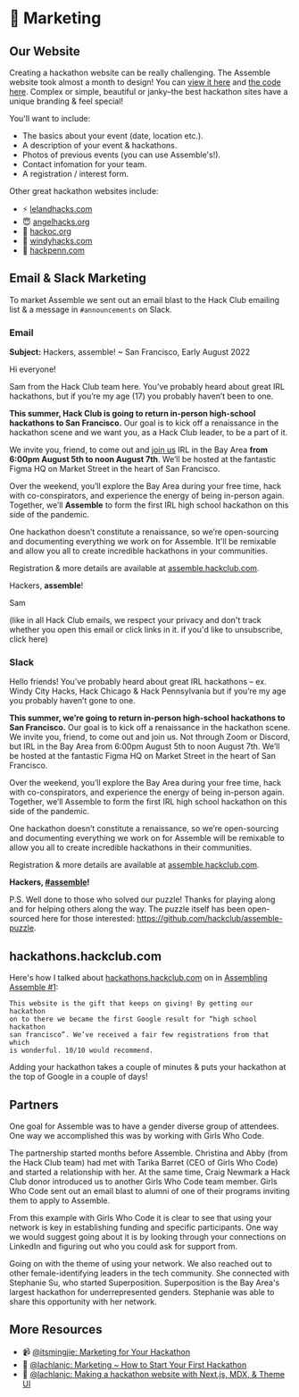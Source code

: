 # 💌 Marketing

## Our Website

Creating a hackathon website can be really challenging. The Assemble website took almost a month to design! You can [view it here](http://assemble.hackclub.com/launch) and [the code here](https://github.com/hackclub/www-assemble). Complex or simple, beautiful or janky–the best hackathon sites have a unique branding & feel special! 

You'll want to include:

- The basics about your event (date, location etc.).
- A description of your event & hackathons.
- Photos of previous events (you can use Assemble's!).
- Contact infomation for your team.
- A registration / interest form.

Other great hackathon websites include:

- ⚡ [lelandhacks.com](https://lelandhacks.com)
- 😇 [angelhacks.org](https://2019.angelhacks.org)
- 🍊 [hackoc.org](https://hackoc.org)
- 💨 [windyhacks.com](https://2019-site.windyhacks.com)
- 🌳 [hackpenn.com](https://2019.hackpenn.com)

## Email & Slack Marketing

To market Assemble we sent out an email blast to the Hack Club emailing list & a message in `#announcements` on Slack.

### Email

**Subject:** Hackers, assemble! ~ San Francisco, Early August 2022

Hi everyone!
 
Sam from the Hack Club team here. You’ve probably heard about great IRL hackathons, but if you’re my age (17) you probably haven’t been to one.  
 
**This summer, Hack Club is going to return in-person high-school hackathons to San Francisco.** Our goal is to kick off a renaissance in the hackathon scene and we want you, as a Hack Club leader, to be a part of it.
 
We invite you, friend, to come out and [join us](https://assemble.hackclub.com/) IRL in the Bay Area **from 6:00pm August 5th to noon August 7th**. We’ll be hosted at the fantastic Figma HQ on Market Street in the heart of San Francisco.
 
Over the weekend, you’ll explore the Bay Area during your free time, hack with co-conspirators, and experience the energy of being in-person again. Together, we’ll **Assemble** to form the first IRL high school hackathon on this side of the pandemic.
 
One hackathon doesn’t constitute a renaissance, so we’re open-sourcing and documenting everything we work on for Assemble. It'll be remixable and allow you all to create incredible hackathons in your communities.
 
Registration & more details are available at [assemble.hackclub.com](https://assemble.hackclub.com).
 
Hackers, **assemble**!

Sam
 
(like in all Hack Club emails, we respect your privacy and don't track whether you open this email or click links in it. if you'd like to unsubscribe, click here)

### Slack

Hello friends! You’ve probably heard about great IRL hackathons – ex. Windy City Hacks, Hack Chicago & Hack Pennsylvania but if you’re my age you probably haven’t gone to one.

**This summer, we’re going to return in-person high-school hackathons to San Francisco.** Our goal is to kick off a renaissance in the hackathon scene.
We invite you, friend, to come out and join us. Not through Zoom or Discord, but IRL in the Bay Area from 6:00pm August 5th to noon August 7th. We’ll be hosted at the fantastic Figma HQ on Market Street in the heart of San Francisco.

Over the weekend, you’ll explore the Bay Area during your free time, hack with co-conspirators, and experience the energy of being in-person again. Together, we’ll Assemble to form the first IRL high school hackathon on this side of the pandemic.

One hackathon doesn’t constitute a renaissance, so we’re open-sourcing and documenting everything we work on for Assemble will be remixable to allow you all to create incredible hackathons in their communities.

Registration & more details are available at [assemble.hackclub.com](https://assemble.hackclub.com).

**Hackers,  [#assemble](https://hackclub.slack.com/archives/C03L35R822Y)!**

P.S. Well done to those who solved our puzzle! Thanks for playing along and for helping others along the way. The puzzle itself has been open-sourced here for those interested: https://github.com/hackclub/assemble-puzzle.

## hackathons.hackclub.com

Here's how I talked about [hackathons.hackclub.com](https://hackathons.hackclub.com) on in [Assembling Assemble #1](/updates/1.md):

```
This website is the gift that keeps on giving! By getting our hackathon 
on to there we became the first Google result for “high school hackathon 
san francisco”. We’ve received a fair few registrations from that which 
is wonderful. 10/10 would recommend.
```

Adding your hackathon takes a couple of minutes & puts your hackathon at the top of Google in a couple of days!

## Partners

One goal for Assemble was to have a gender diverse group of attendees. One way we accomplished this was by working with Girls Who Code.

The partnership started months before Assemble. Christina and Abby (from the Hack Club team) had met with Tarika Barret (CEO of Girls Who Code) and started a relationship with her. At the same time, Craig Newmark a Hack Club donor introduced us to another Girls Who Code team member. Girls Who Code sent out an email blast to alumni of one of their programs inviting them to apply to Assemble.

From this example with Girls Who Code it is clear to see that using your network is key in establishing funding and specific participants. One way we would suggest going about it is by looking through your connections on LinkedIn and figuring out who you could ask for support from.

Going on with the theme of using your network. We also reached out to other female-identifying leaders in the tech community. She connected with Stephanie Su, who started Superposition. Superposition is the Bay Area's largest hackathon for underrepresented genders. Stephanie was able to share this opportunity with her network.

## More Resources

- 📹 [@itsmingjie: Marketing for Your Hackathon](https://www.youtube.com/watch?v=w_ACnmEqFr8)
- 📝 [@lachlanjc: Marketing ~ How to Start Your First Hackathon](https://notebook.lachlanjc.com/2020-01-19_how_to_start_your_first_hackathon#marketing)
- 📝 [@lachlanjc: Making a hackathon website with Next.js, MDX, & Theme UI](https://notebook.lachlanjc.com/2019-09-06_making_a_hackathon_site)
